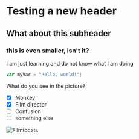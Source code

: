 # Testing a new header
## What about this subheader
### this is even smaller, isn't it?

I am just learning and do not know what I am doing

``` javascript
var myVar = "Hello, world!";
```

What do you see in the picture?
- [x] Monkey
- [x] Film director
- [ ] Confusion
- [ ] something else

![Filmtocats](https://octodex.github.com/images/filmtocats.png)

